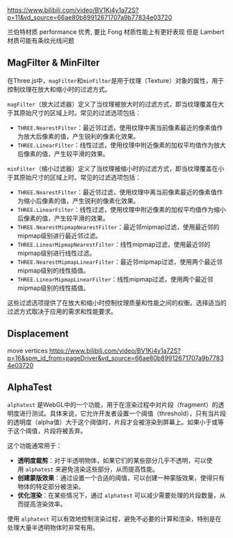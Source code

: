 https://www.bilibili.com/video/BV1Ki4y1a72S?p=11&vd_source=66ae80b89912671707a9b77834e03720

兰伯特材质 performance 优秀,  要比 Fong 材质性能上有更好表现
但是 Lambert 材质可能有条纹光线问题



## MagFilter & MinFilter
在Three.js中，`magFilter`和`minFilter`是用于纹理（Texture）对象的属性，用于控制纹理在放大和缩小时的过滤方式。

`magFilter`（放大过滤器）定义了当纹理被放大时的过滤方式，即当纹理覆盖在大于其原始尺寸的区域上时。常见的过滤选项包括：

- `THREE.NearestFilter`：最近邻过滤，使用纹理中离当前像素最近的像素值作为放大后像素的值，产生锐利的像素化效果。
- `THREE.LinearFilter`：线性过滤，使用纹理中附近像素的加权平均值作为放大后像素的值，产生较平滑的效果。

`minFilter`（缩小过滤器）定义了当纹理被缩小时的过滤方式，即当纹理覆盖在小于其原始尺寸的区域上时。常见的过滤选项包括：

- `THREE.NearestFilter`：最近邻过滤，使用纹理中离当前像素最近的像素值作为缩小后像素的值，产生锐利的像素化效果。
- `THREE.LinearFilter`：线性过滤，使用纹理中附近像素的加权平均值作为缩小后像素的值，产生较平滑的效果。
- `THREE.NearestMipmapNearestFilter`：最近邻mipmap过滤，使用最近邻的mipmap级别进行最近邻过滤。
- `THREE.LinearMipmapNearestFilter`：线性mipmap过滤，使用最近邻的mipmap级别进行线性过滤。
- `THREE.NearestMipmapLinearFilter`：最近邻mipmap过滤，使用两个最近邻mipmap级别的线性插值。
- `THREE.LinearMipmapLinearFilter`：线性mipmap过滤，使用两个最近邻mipmap级别的线性插值。

这些过滤选项提供了在放大和缩小时控制纹理质量和性能之间的权衡。选择适当的过滤方式取决于应用的需求和性能要求。


## Displacement
move vertices
https://www.bilibili.com/video/BV1Ki4y1a72S?p=16&spm_id_from=pageDriver&vd_source=66ae80b89912671707a9b77834e03720


## AlphaTest

`alphatest` 是WebGL中的一个功能，用于在渲染过程中对片段（fragment）的透明度进行测试。具体来说，它允许开发者设置一个阈值（threshold），只有当片段的透明度（alpha值）大于这个阈值时，片段才会被渲染到屏幕上。如果小于或等于这个阈值，片段将被丢弃。

这个功能通常用于：

- **透明度裁剪**：对于半透明物体，如果它们的某些部分几乎不透明，可以使用 `alphatest` 来避免渲染这些部分，从而提高性能。
- **创建蒙版效果**：通过设置一个合适的阈值，可以创建一种蒙版效果，使得只有物体的特定部分被渲染。
- **优化渲染**：在某些情况下，通过 `alphatest` 可以减少需要处理的片段数量，从而提高渲染效率。

使用 `alphatest` 可以有效地控制渲染过程，避免不必要的计算和渲染，特别是在处理大量半透明物体时非常有用。